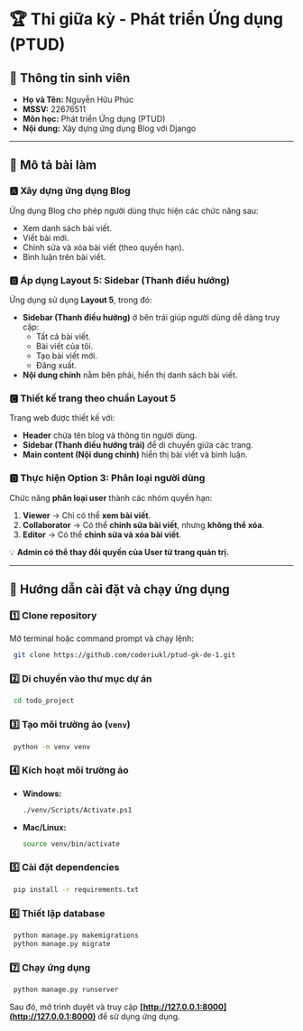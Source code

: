 # 🏆 Thi giữa kỳ - Phát triển Ứng dụng (PTUD)

## 📝 **Thông tin sinh viên**
- **Họ và Tên:** Nguyễn Hữu Phúc
- **MSSV:** 22676511
- **Môn học:** Phát triển Ứng dụng (PTUD)
- **Nội dung:** Xây dựng ứng dụng Blog với Django

---

## 📌 **Mô tả bài làm**
### 🅰 **Xây dựng ứng dụng Blog**
Ứng dụng Blog cho phép người dùng thực hiện các chức năng sau:
- Xem danh sách bài viết.
- Viết bài mới.
- Chỉnh sửa và xóa bài viết (theo quyền hạn).
- Bình luận trên bài viết.

### 🅱 **Áp dụng Layout 5: Sidebar (Thanh điều hướng)**
Ứng dụng sử dụng **Layout 5**, trong đó:
- **Sidebar (Thanh điều hướng)** ở bên trái giúp người dùng dễ dàng truy cập:
  - Tất cả bài viết.
  - Bài viết của tôi.
  - Tạo bài viết mới.
  - Đăng xuất.
- **Nội dung chính** nằm bên phải, hiển thị danh sách bài viết.

### 🅲 **Thiết kế trang theo chuẩn Layout 5**
Trang web được thiết kế với:
- **Header** chứa tên blog và thông tin người dùng.
- **Sidebar (Thanh điều hướng trái)** để di chuyển giữa các trang.
- **Main content (Nội dung chính)** hiển thị bài viết và bình luận.

### 🅳 **Thực hiện Option 3: Phân loại người dùng**
Chức năng **phân loại user** thành các nhóm quyền hạn:
1. **Viewer** → Chỉ có thể **xem bài viết**.
2. **Collaborator** → Có thể **chỉnh sửa bài viết**, nhưng **không thể xóa**.
3. **Editor** → Có thể **chỉnh sửa và xóa bài viết**.

💡 **Admin có thể thay đổi quyền của User từ trang quản trị.**  

---

## 🚀 **Hướng dẫn cài đặt và chạy ứng dụng**
### 1️⃣ **Clone repository**
Mở terminal hoặc command prompt và chạy lệnh:
```sh
 git clone https://github.com/coderiukl/ptud-gk-de-1.git
```

### 2️⃣ **Di chuyển vào thư mục dự án**
```sh
 cd todo_project
```

### 3️⃣ **Tạo môi trường ảo (`venv`)**
```sh
 python -m venv venv
```

### 4️⃣ **Kích hoạt môi trường ảo**
- **Windows:**
  ```sh
  ./venv/Scripts/Activate.ps1
  ```
- **Mac/Linux:**
  ```sh
  source venv/bin/activate
  ```

### 5️⃣ **Cài đặt dependencies**
```sh
 pip install -r requirements.txt
```

### 6️⃣ **Thiết lập database**
```sh
 python manage.py makemigrations
 python manage.py migrate
```

### 7️⃣ **Chạy ứng dụng**
```sh
 python manage.py runserver
```

Sau đó, mở trình duyệt và truy cập **[http://127.0.0.1:8000](http://127.0.0.1:8000)** để sử dụng ứng dụng.
